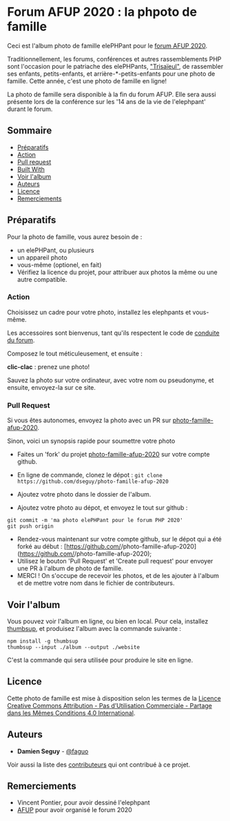 # Forum AFUP 2020 : la phpoto de famille

Ceci est l'album photo de famille elePHPant pour le [forum AFUP 2020](https://event.afup.org/forum-php-2020/). 

Traditionnellement, les forums, conférences et autres rassemblements PHP sont l'occasion pour le patriache des elePHPants, ["Trisaïeul"](https://afieldguidetoelephpants.net/#variations), de rassembler ses enfants, petits-enfants, et arrière-*-petits-enfants pour une photo de famille. Cette année, c'est une photo de famille en ligne! 

La photo de famille sera disponible à la fin du forum AFUP. Elle sera aussi présente lors de la conférence sur les '14 ans de la vie de l'elephpant' durant le forum. 

## Sommaire

  - [Préparatifs](#préparatifs)
  - [Action](#action)
  - [Pull request](#pull-request)
  - [Built With](#built-with)
  - [Voir l'album](#voir-l-album)
  - [Auteurs](#auteurs)
  - [Licence](#licence)
  - [Remerciements](#remerciements)

## Préparatifs

Pour la photo de famille, vous aurez besoin de : 
+ un elePHPant, ou plusieurs
+ un appareil photo
+ vous-même (optionel, en fait)
+ Vérifiez la licence du projet, pour attribuer aux photos la même ou une autre compatible. 

### Action

Choisissez un cadre pour votre photo, installez les elephpants et vous-même. 

Les accessoires sont bienvenus, tant qu'ils respectent le code de [conduite du forum](https://afup.org/p/986-code-de-conduite). 

Composez le tout méticuleusement, et ensuite : 

__clic-clac__ : prenez une photo! 

Sauvez la photo sur votre ordinateur, avec votre nom ou pseudonyme, et ensuite, envoyez-la sur ce site. 

### Pull Request

Si vous êtes autonomes, envoyez la photo avec un PR sur [photo-famille-afup-2020](https://github.com/dseguy/photo-famille-afup-2020). 

Sinon, voici un synopsis rapide pour soumettre votre photo 

+ Faites un 'fork' du projet [photo-famille-afup-2020](https://github.com/dseguy/photo-famille-afup-2020) sur votre compte github. 
+ En ligne de commande, clonez le dépot :
```git clone https://github.com/dseguy/photo-famille-afup-2020```

+ Ajoutez votre photo dans le dossier de l'album. 
+ Ajoutez votre photo au dépot, et envoyez le tout sur github : 
```git add album/<votre photo>.jpeg
git commit -m 'ma photo elePHPant pour le forum PHP 2020'
git push origin
```
+ Rendez-vous maintenant sur votre compte github, sur le dépot qui a été forké au début : [https://github.com/<votre compte>/photo-famille-afup-2020](https://github.com/<votre compte>/photo-famille-afup-2020);
+ Utilisez le bouton 'Pull Request' et 'Create pull request' pour  envoyer une PR à l'album de photo de famille. 
+ MERCI ! On s'occupe de recevoir les photos, et de les ajouter à l'album et de mettre votre nom dans le fichier de contributeurs.

## Voir l'album

Vous pouvez voir l'album en ligne, ou bien en local. Pour cela, installez [thumbsup](https://thumbsup.github.io/), et produisez l'album avec la commande suivante : 

```
npm install -g thumbsup
thumbsup --input ./album --output ./website
```

C'est la commande qui sera utilisée pour produire le site en ligne.

## Licence

Cette photo de famille est mise à disposition selon les termes de la [Licence Creative Commons Attribution - Pas d’Utilisation Commerciale - Partage dans les Mêmes Conditions 4.0 International](http://creativecommons.org/licenses/by-nc-sa/4.0/).

## Auteurs

  - **Damien Seguy** - [@faguo](https://www.twitter.com/faguo)

Voir aussi la liste des [contributeurs](./CONTRIBUTORS.md) qui ont contribué à ce projet.

## Remerciements

  - Vincent Pontier, pour avoir dessiné l'elephpant
  - [AFUP]() pour avoir organisé le forum 2020